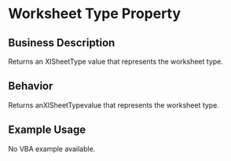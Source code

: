 # Worksheet Type Property

## Business Description
Returns an XlSheetType value that represents the worksheet type.

## Behavior
Returns anXlSheetTypevalue that represents the worksheet type.

## Example Usage
No VBA example available.